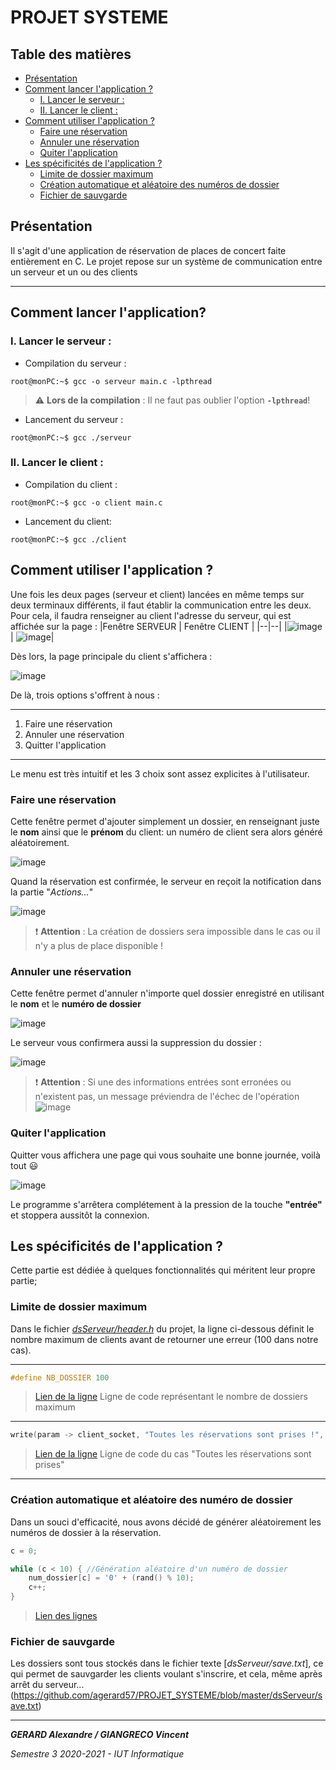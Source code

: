# PROJET SYSTEME

## Table des matières

- [Présentation](#pres)
- [Comment lancer l'application ?](#lancer)
  * [I. Lancer le serveur :](#i)
  * [II. Lancer le client :](#ii)
- [Comment utiliser l'application ?](#utiliser)
	* [Faire une réservation](#reserver)
	* [Annuler une réservation](#annuler)
	* [Quiter l'application](#quit)
- [ Les spécificités de l'application ?](#specs)
	* [Limite de dossier maximum](#limite)
	* [Création automatique et aléatoire des numéros de dossier](#dossier)
	* [Fichier de sauvgarde](#save)

## Présentation<a name="#pres"></a>
Il s'agit d'une application de réservation de places de concert faite entièrement en C.
Le projet repose sur un système de communication entre un serveur et un ou des clients

___
## Comment lancer l'application?<a name="#lancer"></a>

### I. Lancer le serveur :<a name="#i"></a>
- Compilation du serveur : 
```console
root@monPC:~$ gcc -o serveur main.c -lpthread
```

> :warning: **Lors de la compilation** : Il ne faut pas oublier l'option **`-lpthread`**!


- Lancement du serveur :
```console
root@monPC:~$ gcc ./serveur
```

### II. Lancer le client :<a name="#ii"></a>
- Compilation du client : 
```console
root@monPC:~$ gcc -o client main.c
```

- Lancement du client:
```console
root@monPC:~$ gcc ./client
```
## Comment utiliser l'application ?<a name="utiliser"></a>
Une fois les deux pages (serveur et client) lancées en même temps sur deux terminaux différents, il faut établir la communication entre les deux.
Pour cela, il faudra renseigner au client l'adresse du serveur, qui est affichée sur la page :
|Fenêtre SERVEUR  | Fenêtre CLIENT |
|--|--|
|![image](https://user-images.githubusercontent.com/56207146/104113428-f70b9d80-52f9-11eb-9887-48582843f82d.png)  |  ![image](https://user-images.githubusercontent.com/56207146/104113445-1b677a00-52fa-11eb-8da4-75a0712130eb.png)|

Dès lors, la page principale du client s'affichera : 

![image](https://user-images.githubusercontent.com/56207146/104113535-edcf0080-52fa-11eb-90d5-8a64a944b6d9.png)

De là, trois options s'offrent à nous :
___
 1. Faire une réservation
 2. Annuler une réservation
 3. Quitter l'application
 ___
Le menu est très intuitif et les 3 choix sont assez explicites à l'utilisateur.

### Faire une réservation<a name="reserver"></a>

Cette fenêtre permet d'ajouter simplement un dossier, en renseignant juste le **nom** ainsi que le **prénom** du client: un numéro de client sera alors généré aléatoirement.

![image](https://user-images.githubusercontent.com/56207146/104113671-1a374c80-52fc-11eb-9f11-4ffcbbe45d4c.png)

Quand la réservation est confirmée, le serveur en reçoit la notification dans la partie "*Actions...*"

![image](https://user-images.githubusercontent.com/56207146/104113710-5b2f6100-52fc-11eb-816c-2c7376d7ea0c.png)
> :exclamation: **Attention** : La création de dossiers sera impossible dans le cas ou il n'y a plus de place disponible !

### Annuler une réservation<a name="annuler"></a>

Cette fenêtre permet d'annuler n'importe quel dossier enregistré en utilisant le **nom** et le **numéro de dossier**

![image](https://user-images.githubusercontent.com/56207146/104113796-72bb1980-52fd-11eb-8531-92c5d840d6e6.png)

Le serveur vous confirmera aussi la suppression du dossier :

![image](https://user-images.githubusercontent.com/56207146/104113794-7189ec80-52fd-11eb-8d15-d1f0f79f5f71.png)

> :exclamation: **Attention** : Si une des informations entrées sont erronées ou n'existent pas, un message préviendra de l'échec de l'opération
![image](https://user-images.githubusercontent.com/56207146/104113797-7353b000-52fd-11eb-9a1d-b3501e40efc0.png)

> 
### Quiter l'application<a name="quit"></a>
Quitter vous affichera une page qui vous souhaite une bonne journée, voilà tout :smiley:

![image](https://user-images.githubusercontent.com/56207146/104113873-62576e80-52fe-11eb-88be-013aa52077ab.png)

Le programme s'arrêtera complétement à la pression de la touche **"entrée"** et stoppera aussitôt la connexion.

## Les spécificités de l'application ?<a name="specs"></a>

Cette partie est dédiée à quelques fonctionnalités qui méritent leur propre partie;

 ### Limite de dossier maximum<a name="limite"></a>
 
 Dans le fichier [*dsServeur/header.h*](https://github.com/agerard57/PROJET_SYSTEME/blob/master/dsServeur/header.h) du projet, la ligne ci-dessous définit le nombre maximum de clients avant de retourner une erreur (100 dans notre cas).
 ___
 ```c
#define NB_DOSSIER 100
 ```
 
 >[Lien de la ligne](https://github.com/agerard57/PROJET_SYSTEME/blob/602d5db3aca87086b7011d6337b5c1c69eb04bae/dsServeur/header.h#L17)
 >Ligne de code représentant le nombre de dossiers maximum
 
___

 ```c
write(param -> client_socket, "Toutes les réservations sont prises !", 128);
 ```
 
>[Lien de la ligne](https://github.com/agerard57/PROJET_SYSTEME/blob/602d5db3aca87086b7011d6337b5c1c69eb04bae/dsServeur/main.c#L51)
>Ligne de code du cas "Toutes les réservations sont prises"
___

 ### Création automatique et aléatoire des numéro de dossier<a name="dossier"></a>

 
 Dans un souci d'efficacité, nous avons décidé de générer aléatoirement les numéros de dossier à la réservation. 
 
```c
c = 0;

while (c < 10) { //Génération aléatoire d'un numéro de dossier
	num_dossier[c] = '0' + (rand() % 10);
	c++;
}
```
>[Lien des lignes](https://github.com/agerard57/PROJET_SYSTEME/blob/602d5db3aca87086b7011d6337b5c1c69eb04bae/dsServeur/main.c#L59)

### Fichier de sauvgarde<a name="save"></a>

Les dossiers sont tous stockés dans le fichier texte [*dsServeur/save.txt*], ce qui permet de sauvgarder les clients voulant s'inscrire, et cela, même après arrêt du serveur... (https://github.com/agerard57/PROJET_SYSTEME/blob/master/dsServeur/save.txt)


___

***GERARD Alexandre / GIANGRECO Vincent***

*Semestre 3
2020-2021 - IUT Informatique*

